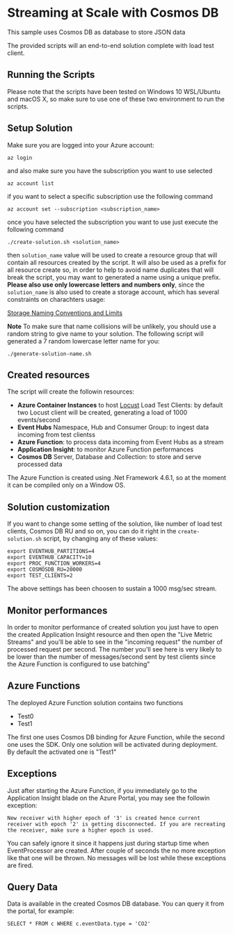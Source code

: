 # Streaming at Scale with Cosmos DB

This sample uses Cosmos DB as database to store JSON data

The provided scripts will an end-to-end solution complete with load test client.

## Running the Scripts

Please note that the scripts have been tested on Windows 10 WSL/Ubuntu and macOS X, so make sure to use one of these two environment to run the scripts.

## Setup Solution

Make sure you are logged into your Azure account:

    az login

and also make sure you have the subscription you want to use selected

    az account list

if you want to select a specific subscription use the following command

    az account set --subscription <subscription_name>

once you have selected the subscription you want to use just execute the following command

    ./create-solution.sh <solution_name>

then `solution_name` value will be used to create a resource group that will contain all resources created by the script. It will also be used as a prefix for all resource create so, in order to help to avoid name duplicates that will break the script, you may want to generated a name using a unique prefix. **Please also use only lowercase letters and numbers only**, since the `solution_name` is also used to create a storage account, which has several constraints on charachters usage:

[Storage Naming Conventions and Limits](https://docs.microsoft.com/en-us/azure/architecture/best-practices/naming-conventions#storage)

**Note**
To make sure that name collisions will be unlikely, you should use a random string to give name to your solution. The following script will generated a 7 random lowercase letter name for you:

    ./generate-solution-name.sh

## Created resources

The script will create the followin resources:

* **Azure Container Instances** to host [Locust]() Load Test Clients: by default two Locust client will be created, generating a load of 1000 events/second
* **Event Hubs** Namespace, Hub and Consumer Group: to ingest data incoming from test clientss
* **Azure Function**: to process data incoming from Event Hubs as a stream
* **Application Insight**: to monitor Azure Function performances
* **Cosmos DB** Server, Database and Collection: to store and serve processed data

The Azure Function is created using .Net Framework 4.6.1, so at the moment it can be compiled only on a Window OS. 

## Solution customization

If you want to change some setting of the solution, like number of load test clients, Cosmos DB RU and so on, you can do it right in the `create-solution.sh` script, by changing any of these values:

    export EVENTHUB_PARTITIONS=4
    export EVENTHUB_CAPACITY=10
    export PROC_FUNCTION_WORKERS=4
    export COSMOSDB_RU=20000
    export TEST_CLIENTS=2

The above settings has been choosen to sustain a 1000 msg/sec stream.


## Monitor performances

In order to monitor performance of created solution you just have to open the created Application Insight resource and then open the "Live Metric Streams" and you'll be able to see in the "incoming request" the number of processed request per second. The number you'll see here is very likely to be lower than the number of messages/second sent by test clients since the Azure Function is configured to use batching"

## Azure Functions
The deployed Azure Function solution contains two functions

* Test0
* Test1

The first one uses Cosmos DB binding for Azure Function, while the second one uses the SDK. Only one solution will be activated during deployment. By default the activated one is "Test1"

## Exceptions

Just after starting the Azure Function, if you immediately go to the Application Insight blade on the Azure Portal, you may see the followin exception:

    New receiver with higher epoch of '3' is created hence current receiver with epoch '2' is getting disconnected. If you are recreating the receiver, make sure a higher epoch is used.

You can safely ignore it since it happens just during startup time when EventProcessor are created. After couple of seconds the no more exception like that one will be thrown. No messages will be lost while these exceptions are fired.

## Query Data

Data is available in the created Cosmos DB database. You can query it from the portal, for example:

    SELECT * FROM c WHERE c.eventData.type = 'CO2'